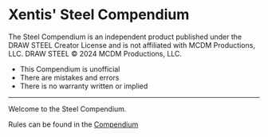 # Xentis' Steel Compendium

The Steel Compendium is an independent product published under the DRAW STEEL Creator License and is not affiliated with MCDM Productions, LLC. DRAW STEEL © 2024 MCDM Productions, LLC. 

- This Compendium is unofficial
- There are mistakes and errors
- There is no warranty written or implied

---

Welcome to the Steel Compendium.

Rules can be found in the [Compendium](./compendium/main)

